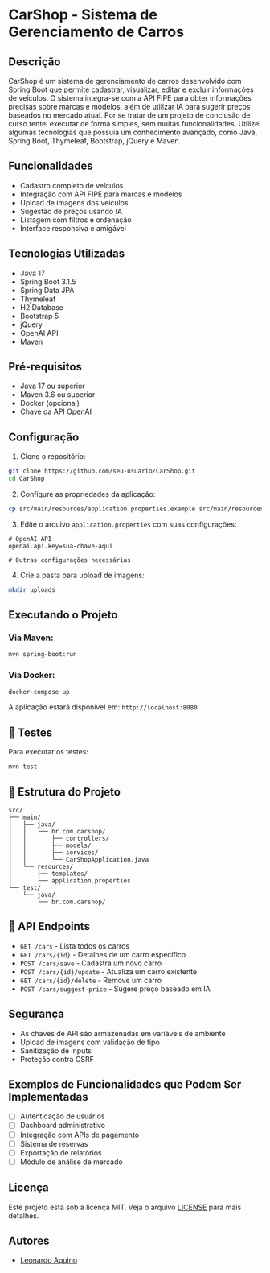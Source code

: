 # CarShop - Sistema de Gerenciamento de Carros

## Descrição
CarShop é um sistema de gerenciamento de carros desenvolvido com Spring Boot que permite cadastrar, visualizar, editar e excluir informações de veículos. O sistema integra-se com a API FIPE para obter informações precisas sobre marcas e modelos, além de utilizar IA para sugerir preços baseados no mercado atual.
Por se tratar de um projeto de conclusão de curso tentei executar de forma simples, sem muitas funcionalidades.
Utilizei algumas tecnologias que possuia um conhecimento avançado, como Java, Spring Boot, Thymeleaf, Bootstrap, jQuery e Maven.

## Funcionalidades
- Cadastro completo de veículos
- Integração com API FIPE para marcas e modelos
- Upload de imagens dos veículos
- Sugestão de preços usando IA
- Listagem com filtros e ordenação
- Interface responsiva e amigável

## Tecnologias Utilizadas
- Java 17
- Spring Boot 3.1.5
- Spring Data JPA
- Thymeleaf
- H2 Database
- Bootstrap 5
- jQuery
- OpenAI API
- Maven

## Pré-requisitos
- Java 17 ou superior
- Maven 3.6 ou superior
- Docker (opcional)
- Chave da API OpenAI

## Configuração

1. Clone o repositório:
```bash
git clone https://github.com/seu-usuario/CarShop.git
cd CarShop
```

2. Configure as propriedades da aplicação:
```bash
cp src/main/resources/application.properties.example src/main/resources/application.properties
```

3. Edite o arquivo `application.properties` com suas configurações:
```properties
# OpenAI API
openai.api.key=sua-chave-aqui

# Outras configurações necessárias
```

4. Crie a pasta para upload de imagens:
```bash
mkdir uploads
```

## Executando o Projeto

### Via Maven:
```bash
mvn spring-boot:run
```

### Via Docker:
```bash
docker-compose up
```

A aplicação estará disponível em: `http://localhost:8080`

## 🧪 Testes
Para executar os testes:
```bash
mvn test
```

## 📁 Estrutura do Projeto
```
src/
├── main/
│   ├── java/
│   │   └── br.com.carshop/
│   │       ├── controllers/
│   │       ├── models/
│   │       ├── services/
│   │       └── CarShopApplication.java
│   └── resources/
│       ├── templates/
│       └── application.properties
└── test/
    └── java/
        └── br.com.carshop/
```

## 📝 API Endpoints
- `GET /cars` - Lista todos os carros
- `GET /cars/{id}` - Detalhes de um carro específico
- `POST /cars/save` - Cadastra um novo carro
- `POST /cars/{id}/update` - Atualiza um carro existente
- `GET /cars/{id}/delete` - Remove um carro
- `POST /cars/suggest-price` - Sugere preço baseado em IA

## Segurança
- As chaves de API são armazenadas em variáveis de ambiente
- Upload de imagens com validação de tipo
- Sanitização de inputs
- Proteção contra CSRF

## Exemplos de Funcionalidades que Podem Ser Implementadas
- [ ] Autenticação de usuários
- [ ] Dashboard administrativo
- [ ] Integração com APIs de pagamento
- [ ] Sistema de reservas
- [ ] Exportação de relatórios
- [ ] Módulo de análise de mercado

## Licença
Este projeto está sob a licença MIT. Veja o arquivo [LICENSE](LICENSE) para mais detalhes.

## Autores
- [Leonardo Aquino](https://github.com/leeok4)
